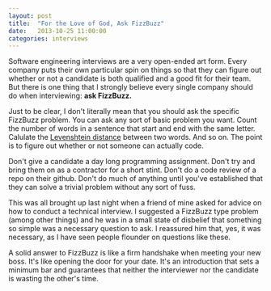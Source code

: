 ```yaml
---
layout: post
title:  "For the Love of God, Ask FizzBuzz"
date:   2013-10-25 11:00:00
categories: interviews
---
```


Software engineering interviews are a very open-ended art form. Every company
puts their own particular spin on things so that they can figure out whether
or not a candidate is both qualified and a good fit for their team. But there 
is one thing that I strongly believe every single company should do when
interviewing: **ask FizzBuzz.**

Just to be clear, I don't literally mean that you should ask the specific FizzBuzz
problem. You can ask any sort of basic problem you want. Count the number of words
in a sentence that start and end with the same letter. Calulate the 
[Levenshtein distance](http://en.wikipedia.org/wiki/Levenshtein_distance) between
two words. And so on. The point is to figure out whether or not someone can actually 
code.

Don't give a candidate a day long programming assignment. Don't try and bring
them on as a contractor for a short stint. Don't do a code review of a repo on 
their github. Don't do much of anything until you've established that they can 
solve a trivial problem without any sort of fuss.

This was all brought up last night when a friend of mine asked for advice on how
to conduct a technical interview. I suggested a FizzBuzz type problem (among other
things) and he was in a small state of disbelief that something so simple was a
necessary question to ask. I reassured him that, yes, it was necessary, as I have
seen people flounder on questions like these.

A solid answer to FizzBuzz is like a firm handshake when meeting your new boss. 
It's like opening the door for your date. It's an introduction that sets a 
minimum bar and guarantees that neither the interviewer nor the candidate is 
wasting the other's time.
